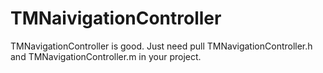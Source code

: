 # TMNaivigationController
TMNavigationController is good.
Just need pull TMNavigationController.h and TMNavigationController.m in your project.
